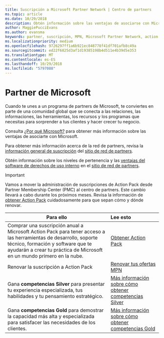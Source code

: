 ```yaml
---
title: Suscripción a Microsoft Partner Network | Centro de partners
ms.topic: article
ms.date: 10/29/2018
description: Obtén información sobre las ventajas de asociarse con Microsoft.
author: MaggiePucciEvans
ms.author: evansma
keywords: partner, suscripción, MPN, Microsoft Partner Network, action pack, MAPS, suscripción a action pack, ventajas, ventajas de MPN, suscripción, silver, gold, competencias
ms.localizationpriority: medium
ms.openlocfilehash: 9726297ff1a6b921ec848778f41df701afb8c49a
ms.sourcegitcommit: ed22f6825d3af1d19385198b4d511e4b39d5e353
ms.translationtype: MT
ms.contentlocale: es-ES
ms.lasthandoff: 10/29/2018
ms.locfileid: "5797088"
---
```

# <a name="partner-with-microsoft"></a>Partner de Microsoft

Cuando te unes a un programa de partners de Microsoft, te conviertes en parte de una comunidad global que se conecta a las relaciones, las informaciones, las herramientas, los recursos y los programas que necesitas para sorprender a tus clientes y hacer crecer tu negocio. 

Consulta [¿Por qué Microsoft?](https://partner.microsoft.com/business-opportunities/why-microsoft) para obtener más información sobre las ventajas de asociarte con Microsoft. 

Para obtener más información acerca de la red de partners, revisa la [información general de suscripción](https://partner.microsoft.com/membership) del [sitio de red de partners](https://partner.microsoft.com). 

Obtén información sobre los niveles de pertenencia y las [ventajas del software de derechos de uso interno](https://partner.microsoft.com/membership/internal-use-software) en el [sitio de red de partners](https://partner.microsoft.com). 

>[!IMPORTANT]
>Vamos a mover la administración de suscripciones de Action Pack desde Partner Membership Center (PMC) al centro de partners. Este cambio llevará a cabo durante los próximos meses. Revisa la información de [obtener Action Pack](mpn-get-action-pack.md) cuidadosamente para que sepan cómo y dónde renovar.  

|**Para ello**   |**Lee esto**   |
|-----------------|:---------------------------|
|Comprar una suscripción anual a Microsoft Action Pack para tener acceso a las herramientas de desarrollo, soporte técnico, formación y software que te ayudarán a crear tu práctica de Microsoft en un mundo primero en la nube. | [Obtener Action Pack](mpn-get-action-pack.md)|
|Renovar la suscripción a Action Pack   |[Renovar tus ofertas MPN](renew-mpn-offers.md)|
|Gana **competencias Silver** para presentar tu experiencia especializada, tus habilidades y tu pensamiento estratégico.|[Más información sobre cómo obtener competencias Silver](https://partner.microsoft.com/membership/competencies)|
|Gana **competencias Gold** para demostrar la capacidad más alta y especializada para satisfacer las necesidades de los clientes. |[Más información sobre cómo obtener competencias Gold](https://partner.microsoft.com/membership/competencies)|




